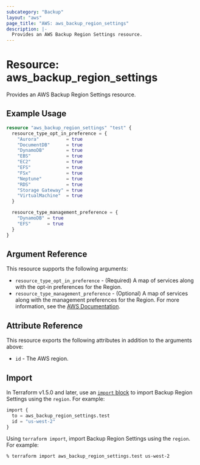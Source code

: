 ```yaml
---
subcategory: "Backup"
layout: "aws"
page_title: "AWS: aws_backup_region_settings"
description: |-
  Provides an AWS Backup Region Settings resource.
---
```


# Resource: aws_backup_region_settings

Provides an AWS Backup Region Settings resource.

## Example Usage

```terraform
resource "aws_backup_region_settings" "test" {
  resource_type_opt_in_preference = {
    "Aurora"          = true
    "DocumentDB"      = true
    "DynamoDB"        = true
    "EBS"             = true
    "EC2"             = true
    "EFS"             = true
    "FSx"             = true
    "Neptune"         = true
    "RDS"             = true
    "Storage Gateway" = true
    "VirtualMachine"  = true
  }

  resource_type_management_preference = {
    "DynamoDB" = true
    "EFS"      = true
  }
}
```

## Argument Reference

This resource supports the following arguments:

* `resource_type_opt_in_preference` - (Required) A map of services along with the opt-in preferences for the Region.
* `resource_type_management_preference` - (Optional) A map of services along with the management preferences for the Region. For more information, see the [AWS Documentation](https://docs.aws.amazon.com/aws-backup/latest/devguide/API_UpdateRegionSettings.html#API_UpdateRegionSettings_RequestSyntax).

## Attribute Reference

This resource exports the following attributes in addition to the arguments above:

* `id` - The AWS region.

## Import

In Terraform v1.5.0 and later, use an [`import` block](https://developer.hashicorp.com/terraform/language/import) to import Backup Region Settings using the `region`. For example:

```terraform
import {
  to = aws_backup_region_settings.test
  id = "us-west-2"
}
```

Using `terraform import`, import Backup Region Settings using the `region`. For example:

```console
% terraform import aws_backup_region_settings.test us-west-2
```
